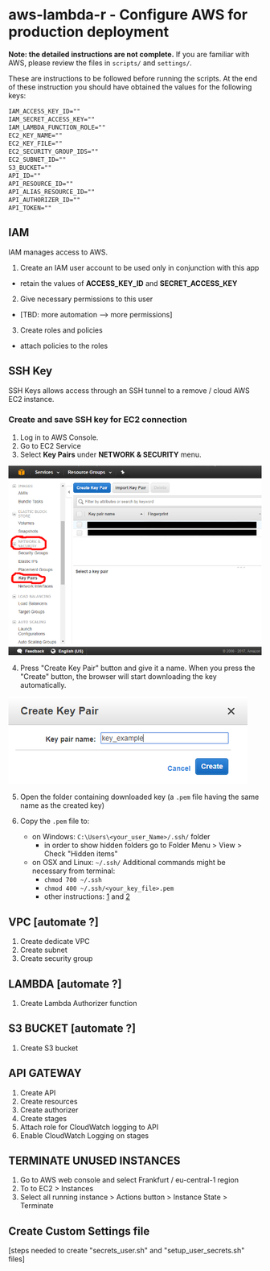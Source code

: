 # aws-lambda-r - Configure AWS for production deployment

**Note: the detailed instructions are not complete.** If you are familiar with AWS,
please review the files in `scripts/` and `settings/`.

These are instructions to be followed before running the scripts. At the end of 
these instruction you should have obtained the values for the following keys:

```
IAM_ACCESS_KEY_ID=""
IAM_SECRET_ACCESS_KEY=""
IAM_LAMBDA_FUNCTION_ROLE=""
EC2_KEY_NAME=""
EC2_KEY_FILE=""
EC2_SECURITY_GROUP_IDS=""
EC2_SUBNET_ID=""
S3_BUCKET=""
API_ID=""
API_RESOURCE_ID=""
API_ALIAS_RESOURCE_ID=""
API_AUTHORIZER_ID=""
API_TOKEN=""
```




## IAM 

IAM manages access to AWS.

1. Create an IAM user account to be used only in conjunction with this app
  + retain the values of **ACCESS_KEY_ID** and **SECRET_ACCESS_KEY**
2. Give necessary permissions to this user
  + [TBD: more automation --> more permissions]
3. Create roles and policies 
  + attach policies to the roles


## SSH Key

SSH Keys allows access through an SSH tunnel to a remove / cloud AWS EC2 instance.

### Create and save SSH key for EC2 connection

1. Log in to AWS Console.
2. Go to EC2 Service
3. Select **Key Pairs** under **NETWORK & SECURITY** menu. 

![Key Pairs menu](ssh-01-key-pairs-menu.png)

4. Press "Create Key Pair" button and give it a name. When you press the 
"Create" button, the browser will start downloading the key automatically.

![Enter key pair name](ssh-02-enter-key-pair-name.png)

5. Open the folder containing downloaded key (a `.pem` file having the same name as the created key)

6. Copy the `.pem` file to:
    - on Windows: `C:\Users\<your_user_Name>/.ssh/` folder 
        + in order to show hidden folders go to Folder Menu > View > Check "Hidden items"
    - on OSX and Linux: `~/.ssh/` Additional commands might be necessary from terminal:
        + `chmod 700 ~/.ssh`
        + `chmod 400 ~/.ssh/<your_key_file>.pem`
        + other instructions: [1](https://unix.stackexchange.com/a/115860) and 
        [2](http://docs.aws.amazon.com/AWSEC2/latest/UserGuide/AccessingInstancesLinux.html)


## VPC [automate ?]

1. Create dedicate VPC 
2. Create subnet
3. Create security group


## LAMBDA [automate ?]

1. Create Lambda Authorizer function 


##  S3 BUCKET [automate ?]

1. Create S3 bucket


## API GATEWAY

1. Create API
2. Create resources
3. Create authorizer
4. Create stages
5. Attach role for CloudWatch logging to API
6. Enable CloudWatch Logging on stages


## TERMINATE UNUSED INSTANCES

1. Go to AWS web console and select Frankfurt / eu-central-1 region
2. To to EC2 > Instances
3. Select all running instance > Actions button > Instance State > Terminate

## Create Custom Settings file

[steps needed to create "secrets_user.sh" and "setup_user_secrets.sh" files]
